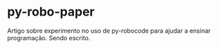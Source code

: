 py-robo-paper
=============

Artigo sobre experimento no uso de py-robocode para ajudar a ensinar programação. Sendo escrito.
